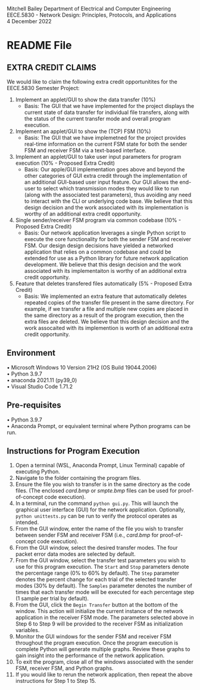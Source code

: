 Mitchell Bailey
Department of Electrical and Computer Engineering  
EECE.5830 - Network Design: Principles, Protocols, and Applications  
4 December 2022  

# README File
## EXTRA CREDIT CLAIMS 
We would like to claim the following extra credit opportunitites for the EECE.5830 Semester Project: 
1. Implement an applet/GUI to show the data transfer (10%)
    * Basis: The GUI that we have implemented for the project displays the current state of data transfer for individual file transfers, along with the status of the current transfer mode and overall program execution. 
2. Implement an applet/GUI to show the (TCP) FSM (10%)
    * Basis: The GUI that we have implemetned for the project provides real-time information on the current FSM state for both the sender FSM and receiver FSM via a text-based interface. 
3. Implement an applet/GUI to take user input parameters for program execution (10% - Proposed Extra Credit)
    * Basis: Our apple/GUI implementation goes above and beyond the other categories of GUI extra credit through the implementation of an additional GUI-based user input feature. Our GUI allows the end-user to select which transmission modes they would like to run (along with the associated test parameters), thus avoiding any need to interact with the CLI or underlying code base. We believe that this design decision and the work associated with its implementation is worthy of an additional extra credit opportunity. 
4.  Single sender/receiver FSM program via common codebase (10% - Proposed Extra Credit)
    * Basis: Our network application leverages a single Python script to execute the core functionality for both the sender FSM and receiver FSM. Our design design decisions have yielded a networked application that relies on a common codebase and could be extended for use as a Python library for future network application development. We believe that this design decision and the work associated with its implementaiton is worthy of an additional extra credit opportunity. 
5. Feature that deletes transfered files automatically (5% - Proposed Extra Credit)
    * Basis: We implemented an extra feature that automatically deletes repeated copies of the transfer file present in the same directory. For example, if we transfer a file and multiple new copies are placed in the same directory as a result of the program execution, then the extra files are deleted. We believe that this design decision and the work assocaited with its implemention is worth of an additional extra credit opportunity. 

## Environment
•	Microsoft Windows 10 Version 21H2 (OS Build 19044.2006)  
•	Python 3.9.7  
•	anaconda 2021.11 (py39_0)  
•	Visual Studio Code 1.71.2  

## Pre-requisites
•	Python 3.9.7  
•	Anaconda Prompt, or equivalent terminal where Python programs can be run.  

## Instructions for Program Execution 
1.	Open a terminal (WSL, Anaconda Prompt, Linux Terminal) capable of executing Python.  
2.	Navigate to the folder containing the program files.
3.  Ensure the file you wish to transfer is in the same directory as the code files. (The enclosed *card.bmp* or *smpte.bmp* files can be used for proof-of-concept code execution).
4.	In a terminal, run the command `python gui.py`. This will launch the graphical user interface (GUI) for the network application. Optionally, `python unittests.py` can be run to verify the protocol operates as intended.
5. From the GUI window, enter the name of the file you wish to transfer between sender FSM and receiver FSM (i.e., *card.bmp* for proof-of-concept code execution). 
6. From the GUI window, select the desired transfer modes. The four packet error data modes are selected by default.
7. From the GUI window, select the transfer test parameters you wish to use for this program execution. The `Start` and `Stop` parameters denote the percentage range (0% to 60% by default). The `Step` parameter denotes the percent change for each trial of the selected transfer modes (30% by default). The `Samples` parameter denotes the number of times that each transfer mode will be executed for each percentage step (1 sample per trial by default).
8.  From the GUI, click the `Begin Transfer` button at the bottom of the window. This action will initialize the current instance of the network application in the receiver FSM mode. The parameters selected above in Step 6 to Step 9 will be provided to the receiver FSM as initialization variables.  
9. Monitor the GUI windows for the sender FSM and receiver FSM throughout the program execution. Once the program execution is complete Python will generate multiple graphs. Review these graphs to gain insight into the performance of the network application. 
10. To exit the program, close all of the windows associated with the sender FSM, receiver FSM, and Python graphs. 
11. If you would like to rerun the network application, then repeat the above instructions for Step 1 to Step 15.

